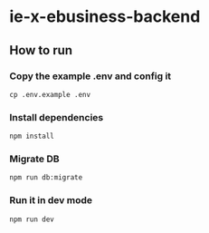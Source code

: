 # ie-x-ebusiness-backend

## How to run

### Copy the example .env and config it

``` cp .env.example .env ```

### Install dependencies

``` npm install ```

### Migrate DB

``` npm run db:migrate ```

### Run it in dev mode

``` npm run dev ```
